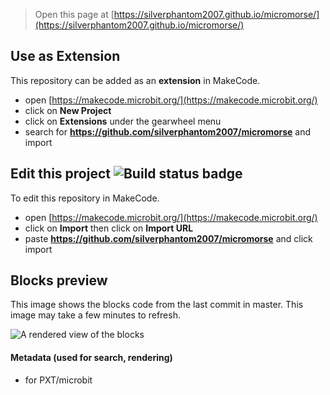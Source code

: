 
> Open this page at [https://silverphantom2007.github.io/micromorse/](https://silverphantom2007.github.io/micromorse/)

## Use as Extension

This repository can be added as an **extension** in MakeCode.

* open [https://makecode.microbit.org/](https://makecode.microbit.org/)
* click on **New Project**
* click on **Extensions** under the gearwheel menu
* search for **https://github.com/silverphantom2007/micromorse** and import

## Edit this project ![Build status badge](https://github.com/silverphantom2007/micromorse/workflows/MakeCode/badge.svg)

To edit this repository in MakeCode.

* open [https://makecode.microbit.org/](https://makecode.microbit.org/)
* click on **Import** then click on **Import URL**
* paste **https://github.com/silverphantom2007/micromorse** and click import

## Blocks preview

This image shows the blocks code from the last commit in master.
This image may take a few minutes to refresh.

![A rendered view of the blocks](https://github.com/silverphantom2007/micromorse/raw/master/.github/makecode/blocks.png)

#### Metadata (used for search, rendering)

* for PXT/microbit
<script src="https://makecode.com/gh-pages-embed.js"></script><script>makeCodeRender("{{ site.makecode.home_url }}", "{{ site.github.owner_name }}/{{ site.github.repository_name }}");</script>
